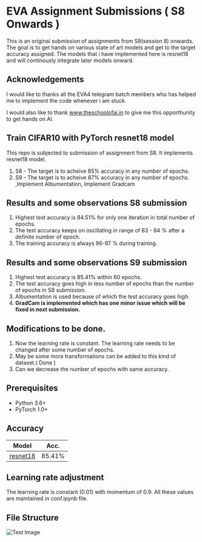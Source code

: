 # EVA Assignment Submissions ( S8 Onwards )

This is an original submission of assignments from S8(session 8) onwards. The goal is to get hands on various state of art models and get to the target accuracy assigned.
The models that i have implemented here is resnet18 and will continously integrate later models onward. 

## Acknowledgements

I would like to thanks all the EVA4 telegram batch members who has helped me to implement the code whenever i am stuck.

I would also like to thank www.theschoolofai.in to give me this opporthunity to get hands on AI. 


## Train CIFAR10 with PyTorch resnet18 model

This repo is subjected to submission of assignment from S8. It implements resnet18 model. 
1. S8 - The target is to acheive 85% accuracy in any number of epochs. 
2. S9 - The target is to acheive 87% accuracy in any number of epochs.
        ,Implement Albumentation, 
        Implement Gradcam 
## Results and some observations S8 submission
1. Highest test accuracy is 84.51% for only one iteration in total number of epochs.
2. The test accuracy keeps on oscillating in range of 83 - 84 % after a definite number of epoch.
3. The training accuracy is always 96-97 % during training.

## Results and some observations S9 submission
1. Highest test accuracy is 85.41% within 60 epochs. 
2. The test accuracy goes high in less number of epochs than the number of epochs in S8 submission.
3. Albumentation is used because of which the test accuracy goes high.
4. **GradCam is implemented which has one minor issue which will be fixed in next submission.**

## Modifications to be done.
1. Now the learning rate is constant. The learning rate needs to be changed after some number of epochs.
2. May be some more transformations can be added to this kind of dataset.( Done )
3. Can we decrease the number of epochs with same accuracy.

## Prerequisites
- Python 3.6+
- PyTorch 1.0+

## Accuracy
| Model             | Acc.        |
| ----------------- | ----------- |
| [resnet18](https://arxiv.org/abs/1512.03385)          | 85.41%      |


## Learning rate adjustment
The learning rate is constant (0.01) with momentum of 0.9. All these values are maintained in conf.ipynb file.

## File Structure
![Test Image](https://github.com/futartup/S8-assignment/blob/master/FS.png)


